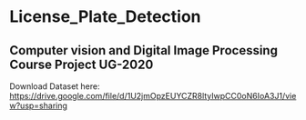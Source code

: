 # License_Plate_Detection

## Computer vision and Digital Image Processing Course Project UG-2020

Download Dataset here: https://drive.google.com/file/d/1U2jmOpzEUYCZR8ltyIwpCC0oN6IoA3J1/view?usp=sharing
